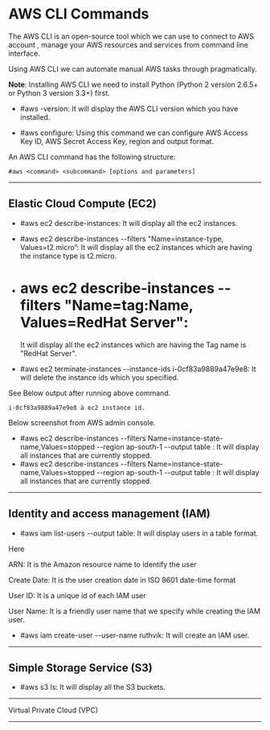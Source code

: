 # AWS CLI Commands

The AWS CLI is an open-source  tool which we can use to connect to AWS account , 
manage your AWS resources and services from command line interface.

Using AWS CLI we can automate manual AWS tasks through pragmatically.

**Note**: Installing AWS CLI we need to install Python (Python 2 version 2.6.5+ or Python 3 version 3.3+) first. 

- #aws -version: It will display the AWS CLI version which you have installed.

- #aws configure: Using this command we can configure AWS Access Key ID, AWS Secret Access Key, region and output format.
 
An AWS CLI command has the following structure:
```
#aws <command> <subcommand> [options and parameters]
```
---------------------------------------------------------------------------------------------------------------------

## Elastic Cloud Compute (EC2) 

- #aws ec2 describe-instances: It will display all the ec2 instances.
 
- #aws ec2 describe-instances --filters "Name=instance-type, Values=t2.micro”: 
  It will display all the ec2 instances which are having the instance type is t2.micro.

- # aws ec2 describe-instances --filters "Name=tag:Name, Values=RedHat Server": 
  It will display all the ec2 instances which are having the Tag name is "RedHat Server".

- #aws ec2 terminate-instances --instance-ids i-0cf83a9889a47e9e8: It will delete the instance ids which you specified.

See Below output after running above command.
```
i-0cf83a9889a47e9e8 à ec2 instance id.
```

Below screenshot from AWS admin console.

- #aws ec2 describe-instances --filters Name=instance-state-name,Values=stopped --region ap-south-1 --output table : 
  It will display all instances that are currently stopped.
- #aws ec2 describe-instances --filters Name=instance-state-name,Values=stopped --region ap-south-1 --output table : 
  It will display all instances that are currently stopped.
------------------------------------------------------------------------------------------------------

## Identity and access management (IAM) 

- #aws iam list-users --output table: It will display users in a table format.

Here

ARN: It is the Amazon resource name to identify the user

Create Date: It is the user creation date in ISO 8601 date-time format

User ID: It is a unique id of each IAM user

User Name: It is a friendly user name that we specify while creating the IAM user.

- #aws iam create-user --user-name ruthvik: It will create an IAM user.
---------------------------------------------------------------------------------------------------------------------
## Simple Storage Service (S3)

- #aws s3 ls: It will display all the S3 buckets.

---------------------------------------------------------------------------------------------------------------------

Virtual Private Cloud (VPC)
 

---------------------------------------------------------------------------------------------------------------------

